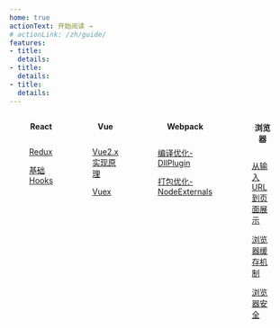 ```yaml
---
home: true
actionText: 开始阅读 →
# actionLink: /zh/guide/
features:
- title: 
  details: 
- title: 
  details: 
- title: 
  details: 
---
```


<div class="home-content-wrap">

<div class="home-item">
<div class="home-item-title">
  <p class="home-title">React</p>
</div>

[Redux](/react/redux.html)

[基础 Hooks](/react/base-hooks.html)

</div>

<div class="home-item">
<div class="home-item-title">
  <p class="home-title">Vue</p>
</div>

[Vue2.x实现原理](/vue/implementation-principle.html)

[Vuex](/vue/vuex.html)

</div>

<div class="home-item">
<div class="home-item-title">
  <p class="home-title">Webpack</p>
</div>

[编译优化-DllPlugin](/webpack/dll-plugin.html)

[打包优化-NodeExternals](/webpack/webpack-node-externals.html)

</div>

<div class="home-item">
<div class="home-item-title">
  <p class="home-title">浏览器</p>
</div>

[从输入URL到页面展示](/browser/input-url-to-page.html)

[浏览器缓存机制](/browser/browser-cache.html)

[浏览器安全](/browser/browser-security.html)

</div>

</div>

<style>
p > code, li > code {
  background-color: #fff5f5!important;
  color: #ff502c!important;
}

.home-content-wrap {
  width: 100%;
  display: flex;
  justify-content: center;
}
.home-item {
  padding: 0 35px;
}
.home-item-title {
  text-align: center;
}
.home-icon {
  vertical-align: middle;
  width: 32px;
  height: 32px;
  margin-bottom: 8px;
}
.home-title {
  display: inline-block;
  font-weight: bold;

}
@media screen and (max-width: 500px) {
  .home-content-wrap {
    display: block;
  }
  .home-item {
    padding: 0;
  }
  .home-item-title {
    text-align: left;
  }
}
</style>